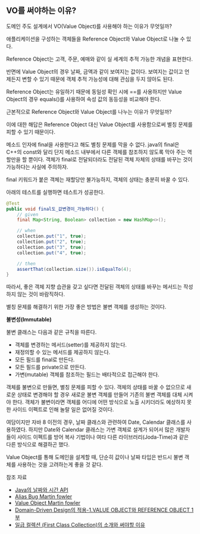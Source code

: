 ## VO를 써야하는 이유?

도메인 주도 설계에서 VO(Value Object)를 사용해야 하는 이유가 무엇일까?

애플리케이션을 구성하는 객체들을 Reference Object와 Value Object로 나눌 수 있다.

Reference Object는 고객, 주문, 예매와 같이 실 세계의 추적 가능한 개념을 표현한다.

반면에 Value Object의 경우 날짜, 금액과 같이 보여지는 값이다. 보여지는 값이고 언제든지 변할 수 있기 때문에
객체 추적 가능성에 대해 관심을 두지 않아도 된다.

Reference Object는 유일하기 때문에 동일성 확인 시에 ==를 사용하지만 Value Object의 경우 equals()를 사용하여 속성 값의
동등성을 비교해야 한다.

근본적으로 Reference Object와 Value Object를 나누는 이유가 무엇일까?

이에 대한 해답은 Reference Object 대신 Value Object를 사용함으로써 별칭 문제를 피할 수 있기 때문이다.

메소드 인자에 final을 사용한다고 해도 별칭 문제를 막을 수 없다. java의 final은 C++의 const와 달리 단지 메소드 내부에서 다른 객체를 참조하지 않도록 막아 주는 역할만을 할 뿐이다. 
객체가 final로 전달되더라도 전달된 객체 자체의 상태를 바꾸는 것이 가능하다는 사실에 주의하자.

final 키워드가 붙은 객체는 재할당만 불가능하지, 객체의 상태는 충분히 바꿀 수 있다.

아래의 테스트를 실행하면 테스트가 성공한다.
```java
@Test
public void final도_값변경이_가능하다() {
    // given
    final Map<String, Boolean> collection = new HashMap<>();

    // when
    collection.put("1", true);
    collection.put("2", true);
    collection.put("3", true);
    collection.put("4", true);

    // then
    assertThat(collection.size()).isEqualTo(4);
}
```

따라서, 좋은 객체 지향 습관을 갖고 싶다면 전달된 객체의 상태를 바꾸는 메서드는 작성하지 않는 것이 바람직하다.

별칭 문제를 해결하기 위한 가장 좋은 방법은 불변 객체를 생성하는 것이다.

**불변성(Immutable)**

불변 클래스는 다음과 같은 규칙을 따른다.

- 객체를 변경하는 메서드(setter)를 제공하지 않는다.
- 재정의할 수 있는 메서드를 제공하지 않는다.
- 모든 필드를 final로 만든다.
- 모든 필드를 private으로 만든다.
- 가변(mutable) 객체를 참조하는 필드는 배타적으로 접근해야 한다.

객체를 불변으로 만들면, 별칭 문제를 피할 수 있다. 객체의 상태를 바꿀 수 없으므로 새로운 상태로 변경해야 할 경우 새로운 불변 객체를 만들어
기존의 불변 객체를 대체 시켜야 한다. 객체가 불변이라면 객체를 어디에 어떤 방식으로 노출 시키더라도 예상하지 못한 사이드 이펙트로 인해 놀랄 일은 없어질 것이다.

여담이지만 자바 8 이전의 경우, 날짜 클래스와 관련하여 Date, Calendar 클래스를 사용하였다. 하지만 Date와 Calendar 클래스는 가변 객체로 설계가 되어서
많은 개발자들이 사이드 이펙트를 방어 복사 기법이나 여타 다른 라이브러리(Joda-Time)과 같은 다른 방식으로 해결하곤 했다.

Value Object를 통해 도메인을 설계할 때, 단순히 값이나 날짜 타입은 반드시 불변 객체를 사용하는 것을 고려하는게 좋을 것 같다.

참조 자료

- [Java의 날짜와 시간 API](https://d2.naver.com/helloworld/645609)
- [Alias Bug Martin fowler](https://martinfowler.com/bliki/AliasingBug.html)
- [Value Object Martin fowler](https://martinfowler.com/bliki/ValueObject.html)
- [Domain-Driven Design의 적용-1.VALUE OBJECT와 REFERENCE OBJECT 1부](http://aeternum.egloos.com/1105776)
- [일급 컬렉션 (First Class Collection)의 소개와 써야할 이유](https://jojoldu.tistory.com/412)